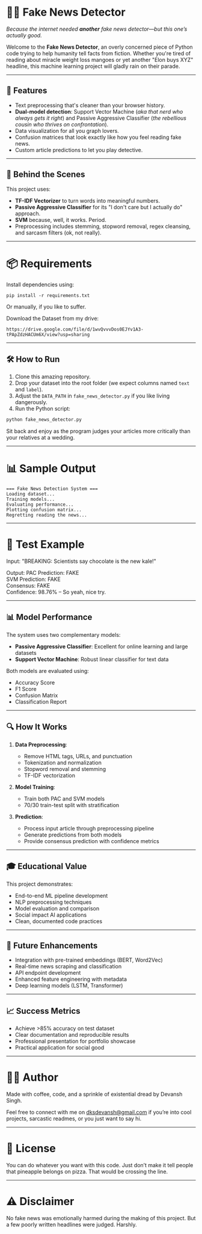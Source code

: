 # 🕵️‍♂️ Fake News Detector

<i>Because the internet needed **another** fake news detector—but this one’s *actually good*.</i>

Welcome to the **Fake News Detector**, an overly concerned piece of Python code trying to help humanity tell facts from fiction. Whether you're tired of reading about miracle weight loss mangoes or yet another "Elon buys XYZ" headline, this machine learning project will gladly rain on their parade.

---

## 🚀 Features

- Text preprocessing that's cleaner than your browser history.
- **Dual-model detection**: Support Vector Machine (_aka that nerd who always gets it right_) and Passive Aggressive Classifier (_the rebellious cousin who thrives on confrontation_).
- Data visualization for all you graph lovers.
- Confusion matrices that look exactly like how you feel reading fake news.
- Custom article predictions to let you play detective.

---

## 🧠 Behind the Scenes

This project uses:

- **TF-IDF Vectorizer** to turn words into meaningful numbers.
- **Passive Aggressive Classifier** for its "I don't care but I actually do" approach.
- **SVM** because, well, it works. Period.
- Preprocessing includes stemming, stopword removal, regex cleansing, and sarcasm filters (ok, not really).

---

# 📦 Requirements
Install dependencies using:
```
pip install -r requirements.txt
```
Or manually, if you like to suffer.

Download the Dataset from my drive:
```
https://drive.google.com/file/d/1wvQvvvDos0EJYv1A3-tPApZdzHACUm6X/view?usp=sharing
```

---

## 🛠 How to Run

1. Clone this amazing repository.
2. Drop your dataset into the root folder (we expect columns named `text` and `label`).
3. Adjust the `DATA_PATH` in `fake_news_detector.py` if you like living dangerously.
4. Run the Python script:

```bash
python fake_news_detector.py
```

Sit back and enjoy as the program judges your articles more critically than your relatives at a wedding.

---


# 📊 Sample Output
```
=== Fake News Detection System ===
Loading dataset...
Training models...
Evaluating performance...
Plotting confusion matrix...
Regretting reading the news...
```

---
# 🧪 Test Example
Input:
"BREAKING: Scientists say chocolate is the new kale!"

Output:
PAC Prediction: FAKE<br>
SVM Prediction: FAKE<br>
Consensus: FAKE<br>
Confidence: 98.76% – So yeah, nice try.<br>

---
## 📊 Model Performance

The system uses two complementary models:

- **Passive Aggressive Classifier**: Excellent for online learning and large datasets
- **Support Vector Machine**: Robust linear classifier for text data

Both models are evaluated using:
- Accuracy Score
- F1 Score  
- Confusion Matrix
- Classification Report
---

## 🔍 How It Works

1. **Data Preprocessing**:
   - Remove HTML tags, URLs, and punctuation
   - Tokenization and normalization
   - Stopword removal and stemming
   - TF-IDF vectorization

2. **Model Training**:
   - Train both PAC and SVM models
   - 70/30 train-test split with stratification

3. **Prediction**:
   - Process input article through preprocessing pipeline
   - Generate predictions from both models
   - Provide consensus prediction with confidence metrics

---

## 🎓 Educational Value

This project demonstrates:
- End-to-end ML pipeline development
- NLP preprocessing techniques
- Model evaluation and comparison
- Social impact AI applications
- Clean, documented code practices
---

## 🔮 Future Enhancements

- Integration with pre-trained embeddings (BERT, Word2Vec)
- Real-time news scraping and classification
- API endpoint development
- Enhanced feature engineering with metadata
- Deep learning models (LSTM, Transformer)
---

## 📈 Success Metrics

- Achieve >85% accuracy on test dataset
- Clear documentation and reproducible results
- Professional presentation for portfolio showcase
- Practical application for social good

---

# 👨‍💻 Author
Made with coffee, code, and a sprinkle of existential dread by Devansh Singh.

Feel free to connect with me on dksdevansh@gmail.com if you’re into cool projects, sarcastic readmes, or you just want to say hi.

---

# 📜 License
You can do whatever you want with this code. Just don’t make it tell people that pineapple belongs on pizza. That would be crossing the line.

---

# ⚠️ Disclaimer
No fake news was emotionally harmed during the making of this project. But a few poorly written headlines were judged. Harshly.